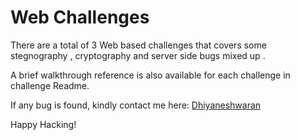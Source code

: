 # Web Challenges

There are a total of 3 Web based challenges that covers some stegnography , cryptography and server side bugs mixed up . 

A brief walkthrough reference is also available for each challenge in challenge Readme.

If any bug is found, kindly contact me here: [Dhiyaneshwaran](https://www.linkedin.com/in/dhiyaneshwaran-b-27947a131/)

Happy Hacking!
